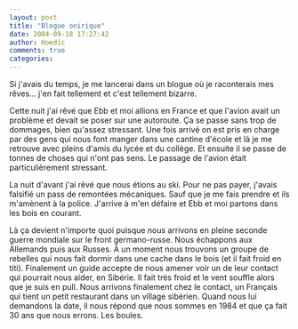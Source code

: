 ```yaml
---
layout: post
title: "Blogue onirique"
date: 2004-09-18 17:27:42
author: Hoedic
comments: true
categories: 
---
```



Si j'avais du temps, je me lancerai dans un blogue où je raconterais mes rêves... j'en fait tellement et c'est tellement bizarre.

Cette nuit j'ai rêvé que Ebb et moi allions en France et que l'avion avait un problème et devait se poser sur une autoroute. Ça se passe sans trop de dommages, bien qu'assez stressant. Une fois arrivé on est pris en charge par des gens qui nous font manger dans une cantine d'école et là je me retrouve avec pleins d'amis du lycée et du collège. Et ensuite il se passe de tonnes de choses qui n'ont pas sens. Le passage de l'avion était particulièrement stressant.

La nuit d'avant j'ai rêvé que nous étions au ski. Pour ne pas payer, j'avais falsifié un pass de remontées mécaniques. Sauf que je me fais prendre et ils m'amènent à la police. J'arrive à m'en défaire et Ebb et moi partons dans les bois en courant.

Là ça devient n'importe quoi puisque nous arrivons en pleine seconde guerre mondiale sur le front germano-russe. Nous échappons aux Allemands puis aux Russes. À un moment nous trouvons un groupe de rebelles qui nous fait dormir dans une cache dans le bois (et il fait froid en titi). Finalement un guide accepte de nous amener voir un de leur contact qui pourrait nous aider, en Sibérie. Il fait très froid et le vent souffle alors que je suis en pull. Nous arrivons finalement chez le contact, un Français qui tient un petit restaurant dans un village sibérien. Quand nous lui demandons la date, il nous répond que nous sommes en 1984 et que ça fait 30 ans que nous errons. Les boules.
